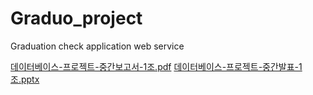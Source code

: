 # Graduo_project
Graduation check application web service

[데이터베이스-프로젝트-중간보고서-1조.pdf](https://github.com/user-attachments/files/20531135/-.-.-1.pdf)
[데이터베이스-프로젝트-중간발표-1조.pptx](https://github.com/user-attachments/files/20531136/-.-.-1.pptx)
